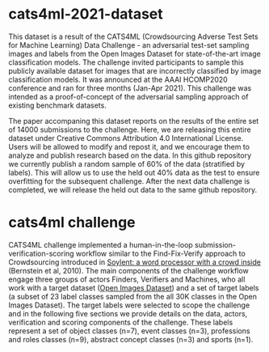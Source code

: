 # cats4ml-2021-dataset
This dataset is a result of the CATS4ML (Crowdsourcing Adverse Test Sets for Machine Learning) Data Challenge - an adversarial test-set sampling images and labels from the Open Images Dataset for state-of-the-art image classification models. The challenge invited participants to sample this publicly available dataset for images that are incorrectly classified by image classification models. It was announced at the AAAI HCOMP2020 conference and ran for three months (Jan-Apr 2021). This challenge was intended as a proof-of-concept of the adversarial sampling approach of existing benchmark datasets.  

The paper accompaning this dataset reports on the results of the entire set of 14000 submissions to the challenge. Here, we are releasing this entire dataset under Creative Commons Attribution 4.0 International License. Users will be allowed to modify and repost it, and we encourage them to analyze and publish research based on the data. In this github repository we currently publish a random sample of 60% of the data (stratified by labels). This will allow us to use the held out 40% data as the test to ensure overfitting for the subsequent challenge. After the next data challenge is completed, we will release the held out data to the same github repository.

# cats4ml challenge
CATS4ML challenge implemented a human-in-the-loop submission-verification-scoring workflow similar to the Find-Fix-Verify approach to Crowdsourcing introduced in 
<a href="https://dl.acm.org/doi/10.1145/1866029.1866078">Soylent: a word processor with a crowd inside</a> (Bernstein et al, 2010). The main components of the challenge workflow engage three groups of actors Finders, Verifiers and Machines, who all work with a target dataset (<a href="https://opensource.google/projects/open-images-dataset">Open Images Dataset</a>) and a set of target labels (a subset of 23 label classes sampled from the all 30K classes in the Open Images Dataset). The target labels were selected to scope the challenge and in the following five sections we provide details on the data, actors, verification and scoring components of the challenge. These labels represent a set of object classes (n=7), event classes (n=3), professions and roles classes (n=9), abstract concept classes (n=3) and sports (n=1). 

 
